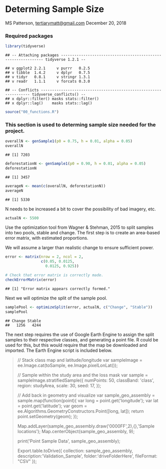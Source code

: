 Determing Sample Size
================
MS Patterson, <tertiarymatt@gmail.com>
December 20, 2018

### Required packages

``` r
library(tidyverse)
```

    ## -- Attaching packages -------------------------------------------------------------- tidyverse 1.2.1 --

    ## v ggplot2 2.2.1     v purrr   0.2.5
    ## v tibble  1.4.2     v dplyr   0.7.5
    ## v tidyr   0.8.1     v stringr 1.3.1
    ## v readr   1.1.1     v forcats 0.3.0

    ## -- Conflicts ----------------------------------------------------------------- tidyverse_conflicts() --
    ## x dplyr::filter() masks stats::filter()
    ## x dplyr::lag()    masks stats::lag()

``` r
source("00_functions.R")
```

### This section is used to determing sample size needed for the project.

``` r
overallN <- genSample1(p0 = 0.75, h = 0.01, alpha = 0.05)
overallN
```

    ## [1] 7203

``` r
deforestationN <- genSample1(p0 = 0.90, h = 0.01, alpha = 0.05)
deforestationN
```

    ## [1] 3457

``` r
averageN <- mean(c(overallN, deforestationN))
averageN
```

    ## [1] 5330

N needs to be increased a bit to cover the possibility of bad imagery, etc.

``` r
actualN <- 5500
```

Use the optimization tool from Wagner & Stehman, 2015 to split samples into two pools, stable and change. The first step is to create an area-based error matrix, with estimated proportions.

We will assume a larger than realistic change to ensure sufficient power.

``` r
error <- matrix(nrow = 2, ncol = 2, 
                c(0.05, 0.0125, 
                  0.0125, 0.925))

# Check that error matrix is correctly made. 
checkErrorMatrix(error)
```

    ## [1] "Error matrix appears correctly formed."

Next we will optimize the split of the sample pool.

``` r
samplePool <- optimizeSplit(error, actualN, c("Change", "Stable"))
samplePool
```

    ## Change Stable 
    ##   1256   4244

The next step requires the use of Google Earth Engine to assign the split samples to their respective classes, and generating a point file. R could be used for this, but this would require that the map be downloaded and imported. The Earth Engine script is included below.

> // Stack class map and latitude/longitude
> var sampleImage = ee.Image.cat(toSample, ee.Image.pixelLonLat());
>
> // Sample within the study area and the loss mask
> var sample = sampleImage.stratifiedSample({
> numPoints: 50,
> classBand: 'class',
> region: studyArea,
> scale: 30,
> seed: 17,
> });
>
> // Add back in geometry and visualize
> var sample\_geo\_assembly = sample.map(function(point){
> var long = point.get('longitude');
> var lat = point.get('latitude');
> var geom = ee.Algorithms.GeometryConstructors.Point(\[long, lat\]);
> return point.setGeometry(geom);
> });
>
> Map.addLayer(sample\_geo\_assembly.draw('0000FF',2),{},'Sample locations');
> Map.centerObject(sample\_geo\_assembly, 9);
>
> print('Point Sample Data', sample\_geo\_assembly);
>
> Export.table.toDrive({
> collection: sample\_geo\_assembly,
> description:'Validation\_Sample',
> folder:'driveFolderHere',
> fileFormat: "CSV"
> });
